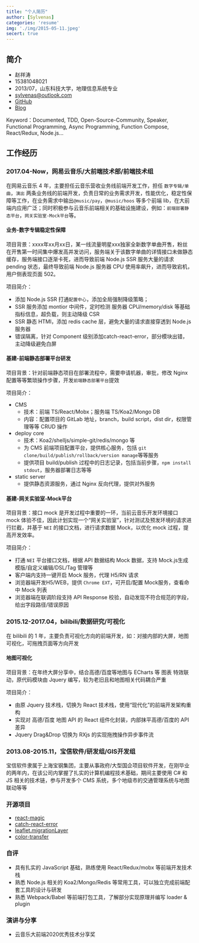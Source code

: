 ```yaml
---
title: "个人简历"
author: [Sylvenas]
categories: 'resume'
img: './img/2015-05-11.jpeg'
secert: true
---
```


## 简介
- 赵祥涛
- 15381048021
- 2013/07，山东科技大学，地理信息系统专业
- sylvenas@outlook.com 
- [GitHub](https://github.com/sylvenas)
- [Blog](https://sylvenas.github.io/)

Keyword：Documented, TDD, Open-Source-Community, Speaker, Functional Programming, Async Programming, Function Compose, React/Redux, Node.js...

## 工作经历
### 2017.04-Now，网易云音乐/大前端技术部/前端技术组
在网易云音乐 4 年，主要担任云音乐营收业务线前端开发工作，担任 `数字专辑/单曲`，`演出` 两条业务线的前端开发，负责日常的业务需求开发，性能优化，稳定性保障等工作，在业务需求中输出`@music/pay`，`@music/hoos` 等多个前端 lib，在大前端内应用广泛；同时积极参与云音乐前端相关的基础设施建设，例如：`前端部署静态平台`，`网关实验室-Mock平台`等。

#### 业务-数字专辑稳定性保障
项目背景：xxxx年xx月xx日，某一线流量明星xxx独家全新数字单曲开售，粉丝在开售第一时间集中爆发高并发访问，服务端关于该数字单曲的详情接口未做静态缓存，服务端接口逐渐卡死，进而导致前端 Node.js SSR 服务大量的请求 pending 状态，最终导致前端 Node.js 服务器 CPU 使用率飙升，进而导致宕机，用户侧表现页面 502。

项目简介：
- 添加 Node.js SSR 打通`配置中心`，添加全局强制降级策略；
- SSR 服务添加 montior 中间件，定时检测 服务器 CPU/memory/disk 等基础指标信息，超负载，则主动降级 CSR
- SSR 静态 HTMl，添加 redis cache 层，避免大量的请求直接穿透到 Node.js 服务器
- 错误隔离，针对 Component 级别添加catch-react-error，部分模块出错，主动降级避免白屏

#### 基建-前端静态部署平台研发
项目背景：针对前端静态项目在部署流程中，需要申请机器，审批，修改 Nginx 配置等等繁琐操作步骤，开发`前端静态部署平台`提效

项目简介：
- CMS
  - 技术：前端 TS/React/Mobx；服务端 TS/Koa2/Mongo DB
  - 内容：配置项目的 GitLab 地址，branch，build script，dist dir，权限管理等等 CRUD 操作
- deploy core
  - 技术：Koa2/shelljs/simple-git/redis/mongo 等
  - 为 CMS 前端项目配置平台，提供核心服务，包括 `git clone/build/publish/rollback/version manage`等等服务
  - 提供项目 build/publish 过程中的日志记录，包括当前步骤，`npm install stdout`，服务器部署日志等等
- static server
  - 提供静态资源服务，通过 Nginx 反向代理，提供对外服务

#### 基建-网关实验室-Mock平台
项目背景：接口 mock 是开发过程中重要的一环，当前云音乐开发环境接口 mock 体验不佳，因此计划实现一个“网关实验室”，针对测试及预发环境的请求进行拦截，并基于 `NEI` 的接口文档，进行请求数据 Mock，以优化 mock 过程，提高开发效率。

项目简介：
- 打通 `NEI` 平台接口文档，根据 API 数据结构 Mock 数据，支持 Mock.js生成模版/自定义编辑/DSL/Tag 管理等
- 客户端内支持一键开启 Mock 服务，代理 H5/RN 请求
- 浏览器端开发H5/WEB，提供 `Chrome EXT`，可开启/配置 Mock服务，查看命中 Mock 列表
- 浏览器端在联调阶段支持 API Response 校验，自动发现不符合规范的字段，给出字段路径/错误原因

### 2015.12-2017.04，bilibili/数据研究/可视化
在 bilibili 的 1 年，主要负责可视化方向的前端开发，如：对接内部的大屏，地图可视化，可拖拽页面等方向开发
#### 地图可视化  
项目背景：在年终大屏分享中，结合高德/百度等地图与 ECharts 等 图表 特效联动，原代码模块由 Jquery 编写，较为老旧且和地图相关代码耦合严重

项目简介：
- 由原 Jquery 技术栈，切换为 React 技术栈，使用“现代化”的前端开发架构重构
- 实现对 高德/百度 地图 API 的 React 组件化封装，内部抹平高德/百度的 API 差异
- Jquery Drag&Drop 切换为 RXjs 的实现拖拽操作异步事件流

### 2013.08-2015.11，宝信软件/研发组/GIS开发组
宝信软件隶属于上海宝钢集团，主要从事政府/大型国企项目软件开发，在刚毕业的两年内，在该公司内掌握了扎实的计算机编程技术基础，期间主要使用 C# 和 JS 相关的技术链，参与开发多个 CMS 系统，多个地级市的交通管理系统与地图联动等等

### 开源项目
- [react-magic](https://github.com/lit-forest/react-magic)
- [catch-react-error](https://www.npmjs.com/package/catch-react-error)
- [leaflet.migrationLayer](https://github.com/lit-forest/leaflet.migrationLayer)
- [color-transfer](https://www.npmjs.com/package/color-transfer)

### 自评
- 具有扎实的 JavaScript 基础，熟练使用 React/Redux/mobx 等前端开发技术栈
- 熟悉 Node.js 相关的 Koa2/Mongo/Redis 等常用工具，可以独立完成前端配套工具的设计与研发
- 熟悉 Webpack/Babel 等前端打包工具，了解部分实现原理并编写 loader & plugin

### 演讲与分享
- 云音乐大前端2020优秀技术分享奖
